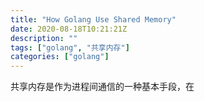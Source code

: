 ```yaml
---
title: "How Golang Use Shared Memory"
date: 2020-08-18T10:21:21Z
description: ""
tags: ["golang", "共享内存"]
categories: ["golang"]
---
```


共享内存是作为进程间通信的一种基本手段，在
